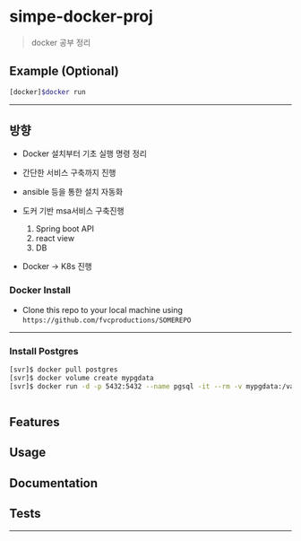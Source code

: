 # simpe-docker-proj

> docker 공부 정리

## Example (Optional)

```bash
[docker]$docker run

```

---

## 방향

- Docker 설치부터 기초 실행 명령 정리
- 간단한 서비스 구축까지 진행
- ansible 등을 통한 설치 자동화

- 도커 기반 msa서비스 구축진행
    1. Spring boot API
    2. react view 
    3. DB 

- Docker -> K8s 진행
    
### Docker Install 

- Clone this repo to your local machine using `https://github.com/fvcproductions/SOMEREPO`

---

### Install Postgres

```bash
[svr]$ docker pull postgres
[svr]$ docker volume create mypgdata
[svr]$ docker run -d -p 5432:5432 --name pgsql -it --rm -v mypgdata:/var/lib/postgresql/data -e POSTGRES_PASSWORD=password postgres



```

## Features
## Usage 
## Documentation 
## Tests 

---
